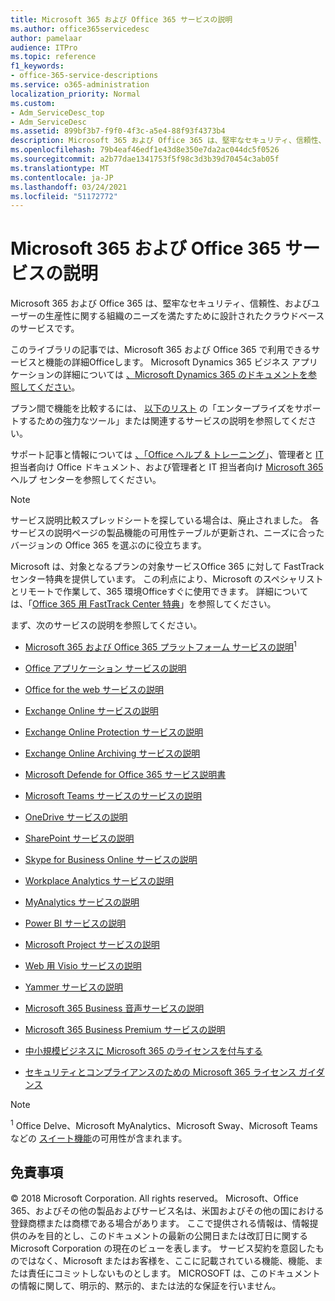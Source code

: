 ```yaml
---
title: Microsoft 365 および Office 365 サービスの説明
ms.author: office365servicedesc
author: pamelaar
audience: ITPro
ms.topic: reference
f1_keywords:
- office-365-service-descriptions
ms.service: o365-administration
localization_priority: Normal
ms.custom:
- Adm_ServiceDesc_top
- Adm_ServiceDesc
ms.assetid: 899bf3b7-f9f0-4f3c-a5e4-88f93f4373b4
description: Microsoft 365 および Office 365 は、堅牢なセキュリティ、信頼性、およびユーザーの生産性に関する組織のニーズを満たすために設計されたクラウドベースのサービスです。
ms.openlocfilehash: 79b4eaf46edf1e43d8e350e7da2ac044dc5f0526
ms.sourcegitcommit: a2b77dae1341753f5f98c3d3b39d70454c3ab05f
ms.translationtype: MT
ms.contentlocale: ja-JP
ms.lasthandoff: 03/24/2021
ms.locfileid: "51172772"
---
```

# <a name="microsoft-365-and-office-365-service-descriptions"></a>Microsoft 365 および Office 365 サービスの説明 

Microsoft 365 および Office 365 は、堅牢なセキュリティ、信頼性、およびユーザーの生産性に関する組織のニーズを満たすために設計されたクラウドベースのサービスです。 
  
このライブラリの記事では、Microsoft 365 および Office 365 で利用できるサービスと機能の詳細Officeします。 Microsoft Dynamics 365 ビジネス アプリケーションの詳細については [、Microsoft Dynamics 365 のドキュメントを参照してください](/dynamics365/)。

プラン間で機能を比較するには、 [以下のリスト](https://go.microsoft.com/fwlink/?LinkID=799177&amp;clcid=0x409) の「エンタープライズをサポートするための強力なツール」または関連するサービスの説明を参照してください。 
  
サポート記事と情報については [、「Office ヘルプ & トレーニング](https://support.office.com/)」、管理者と [IT](/office/)担当者向け Office ドキュメント、および管理者と IT 担当者向け [Microsoft 365](/microsoft-365/)ヘルプ センターを参照してください。
  
> [!NOTE]
> サービス説明比較スプレッドシートを探している場合は、廃止されました。 各サービスの説明ページの製品機能の可用性テーブルが更新され、ニーズに合ったバージョンの Office 365 を選ぶのに役立ちます。 
  
Microsoft は、対象となるプランの対象サービスOffice 365 に対して FastTrack センター特典を提供しています。 この利点により、Microsoft のスペシャリストとリモートで作業して、365 環境Officeすぐに使用できます。 詳細については、「[Office 365 用 FastTrack Center 特典](/fasttrack/O365-fasttrack-benefit-for-office-365)」を参照してください。
  
まず、次のサービスの説明を参照してください。
  
- [Microsoft 365 および Office 365 プラットフォーム サービスの説明](office-365-platform-service-description/office-365-platform-service-description.md)<sup>1</sup>

- [Office アプリケーション サービスの説明](office-applications-service-description/office-applications-service-description.md)

- [Office for the web サービスの説明](office-online-service-description/office-online-service-description.md)

- [Exchange Online サービスの説明](exchange-online-service-description/exchange-online-service-description.md)

- [Exchange Online Protection サービスの説明](exchange-online-protection-service-description/exchange-online-protection-service-description.md)

- [Exchange Online Archiving サービスの説明](exchange-online-archiving-service-description/exchange-online-archiving-service-description.md)

- [Microsoft Defende for Office 365 サービス説明書](office-365-advanced-threat-protection-service-description.md)

- [Microsoft Teams サービスのサービスの説明](teams-service-description.md)

- [OneDrive サービスの説明](onedrive-for-business-service-description.md)

- [SharePoint サービスの説明](sharepoint-online-service-description/sharepoint-online-service-description.md)

- [Skype for Business Online サービスの説明](skype-for-business-online-service-description/skype-for-business-online-service-description.md)

- [Workplace Analytics サービスの説明](workplace-analytics-service-description.md)

- [MyAnalytics サービスの説明](mya-service-description.md)

- [Power BI サービスの説明](power-bi-service-description.md)

- [Microsoft Project サービスの説明](project-online-service-description/project-online-service-description.md)

- [Web 用 Visio サービスの説明](visio-online-service-description/visio-online-service-description.md)

- [Yammer サービスの説明](yammer-service-description/yammer-service-description.md)

- [Microsoft 365 Business 音声サービスの説明](microsoft-365-business-voice-service-description.md)

- [Microsoft 365 Business Premium サービスの説明](microsoft-365-service-descriptions/microsoft-365-business-service-description.md)

- [中小規模ビジネスに Microsoft 365 のライセンスを付与する](microsoft-365-service-descriptions/licensing-microsoft-365-in-smb.md)

- [セキュリティとコンプライアンスのための Microsoft 365 ライセンス ガイダンス](microsoft-365-service-descriptions/microsoft-365-tenantlevel-services-licensing-guidance/microsoft-365-security-compliance-licensing-guidance.md)


> [!NOTE]
> <sup>1</sup> Office Delve、Microsoft MyAnalytics、Microsoft Sway、Microsoft Teams などの [スイート機能](./office-365-platform-service-description/office-365-suite-features.md)の可用性が含まれます。
  
## <a name="disclaimer"></a>免責事項

&copy; 2018 Microsoft Corporation. All rights reserved。 Microsoft、Office 365、およびその他の製品およびサービス名は、米国およびその他の国における登録商標または商標である場合があります。 ここで提供される情報は、情報提供のみを目的とし、このドキュメントの最新の公開日または改訂日に関する Microsoft Corporation の現在のビューを表します。 サービス契約を意図したものではなく、Microsoft またはお客様を、ここに記載されている機能、機能、または責任にコミットしないものとします。 MICROSOFT は、このドキュメントの情報に関して、明示的、黙示的、または法的な保証を行いません。
